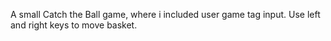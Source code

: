 A small Catch the Ball game, where i included user game tag input. Use left and right keys to move basket. 
